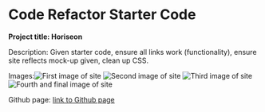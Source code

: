 # Code Refactor Starter Code

**Project title: Horiseon**

Description: Given starter code, ensure all links work (functionality), ensure site reflects mock-up given, clean up CSS.

Images:<img src="./assets/images/screenshot4" alt="First image of site"> <img src="./assets/images/screenshot3" alt="Second image of site"> <img src="./assets/images/screenshot2" alt="Third image of site"> <img src="./assets/images/screenshot1" alt="Fourth and final image of site">

Github page: [link to Github page](https://klynn726.github.io/horiseon/)


